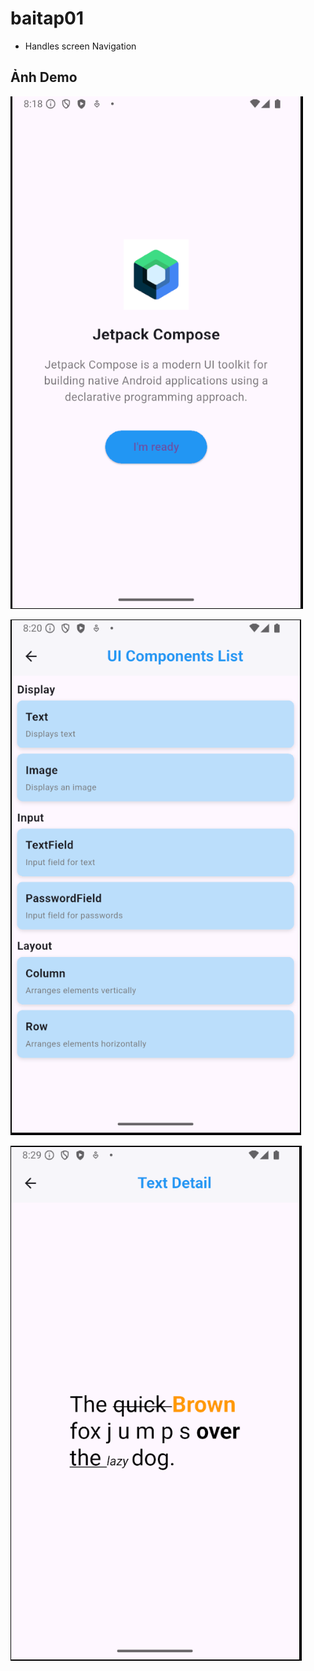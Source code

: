 # baitap01

- Handles screen Navigation

## Ảnh Demo

![Demo1](./assets/demo1.png)

![Ảnh Demo1](./assets/demo2.png)

![Ảnh Demo1](./assets/demo3.png)

